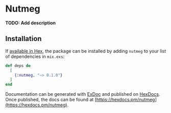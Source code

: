 # Nutmeg

**TODO: Add description**

## Installation

If [available in Hex](https://hex.pm/docs/publish), the package can be installed
by adding `nutmeg` to your list of dependencies in `mix.exs`:

```elixir
def deps do
  [
    {:nutmeg, "~> 0.1.0"}
  ]
end
```

Documentation can be generated with [ExDoc](https://github.com/elixir-lang/ex_doc)
and published on [HexDocs](https://hexdocs.pm). Once published, the docs can
be found at [https://hexdocs.pm/nutmeg](https://hexdocs.pm/nutmeg).

